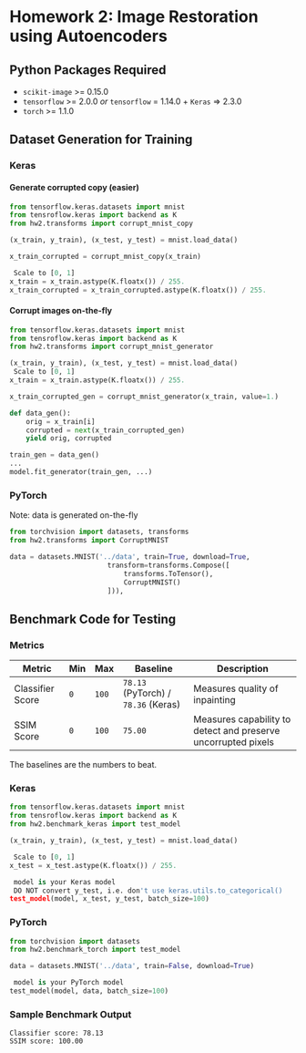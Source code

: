 # Homework 2: Image Restoration using Autoencoders

## Python Packages Required
- ```scikit-image``` >= 0.15.0
- ```tensorflow``` >= 2.0.0 *or* ```tensorflow``` = 1.14.0 + ```Keras``` => 2.3.0
- ```torch``` >= 1.1.0

## Dataset Generation for Training

### Keras

#### Generate corrupted copy (easier)
```python
from tensorflow.keras.datasets import mnist
from tensroflow.keras import backend as K
from hw2.transforms import corrupt_mnist_copy

(x_train, y_train), (x_test, y_test) = mnist.load_data()

x_train_corrupted = corrupt_mnist_copy(x_train)

 Scale to [0, 1]
x_train = x_train.astype(K.floatx()) / 255.
x_train_corrupted = x_train_corrupted.astype(K.floatx()) / 255.
```

#### Corrupt images on-the-fly
```python
from tensorflow.keras.datasets import mnist
from tensroflow.keras import backend as K
from hw2.transforms import corrupt_mnist_generator

(x_train, y_train), (x_test, y_test) = mnist.load_data()
 Scale to [0, 1]
x_train = x_train.astype(K.floatx()) / 255.

x_train_corrupted_gen = corrupt_mnist_generator(x_train, value=1.)

def data_gen():
    orig = x_train[i]
    corrupted = next(x_train_corrupted_gen)
    yield orig, corrupted

train_gen = data_gen()
...
model.fit_generator(train_gen, ...)
```

### PyTorch
Note: data is generated on-the-fly
```python
from torchvision import datasets, transforms
from hw2.transforms import CorruptMNIST

data = datasets.MNIST('../data', train=True, download=True,
                        transform=transforms.Compose([
                            transforms.ToTensor(),
                            CorruptMNIST()
                        ])),
```

## Benchmark Code for Testing

### Metrics
| Metric | Min | Max | Baseline | Description |
| ------ | --- | --- | -------- | ----------- |
| Classifier Score | `0` | `100` | `78.13` (PyTorch) / `78.36` (Keras) | Measures quality of inpainting |
| SSIM Score | `0` | `100` | `75.00` | Measures capability to detect and preserve uncorrupted pixels |

The baselines are the numbers to beat.

### Keras
```python
from tensorflow.keras.datasets import mnist
from tensroflow.keras import backend as K
from hw2.benchmark_keras import test_model

(x_train, y_train), (x_test, y_test) = mnist.load_data()

 Scale to [0, 1]
x_test = x_test.astype(K.floatx()) / 255.

 model is your Keras model
 DO NOT convert y_test, i.e. don't use keras.utils.to_categorical()
test_model(model, x_test, y_test, batch_size=100)
```

### PyTorch
```python
from torchvision import datasets
from hw2.benchmark_torch import test_model

data = datasets.MNIST('../data', train=False, download=True)

 model is your PyTorch model
test_model(model, data, batch_size=100)
```

### Sample Benchmark Output
```
Classifier score: 78.13
SSIM score: 100.00
```
